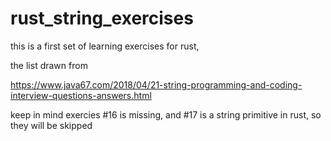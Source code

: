 # rust_string_exercises
this is a first set of learning exercises for rust,

the list drawn from

https://www.java67.com/2018/04/21-string-programming-and-coding-interview-questions-answers.html


keep in mind exercies #16 is missing, and #17 is a string primitive in rust, so they will be skipped